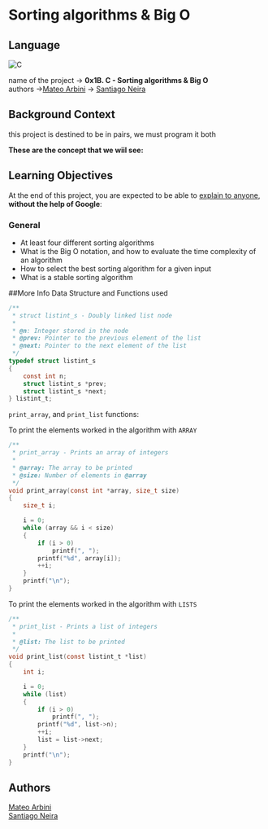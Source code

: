 # Sorting algorithms & Big O

## Language
![C](https://img.shields.io/badge/c-%2300599C.svg?style=for-the-badge&logo=c&logoColor=white)

name of the project → ****0x1B. C - Sorting algorithms & Big O****
<br>
authors ->[Mateo Arbini](https://github.com/MateoArbini)
        -> [Santiago Neira](https://github.com/sanei1509)

## Background Context
this project is destined to be in pairs, we must program it both

**These are the concept that we wiil see:**

## Learning Objectives

At the end of this project, you are expected to be able to  [explain to anyone](https://intranet.hbtn.io/rltoken/bUxwUIRhI1ehqqr1UF3HaA "explain to anyone"),  **without the help of Google**:

### General

- At least four different sorting algorithms
- What is the Big O notation, and how to evaluate the time complexity of an algorithm
- How to select the best sorting algorithm for a given input
- What is a stable sorting algorithm

##More Info
Data Structure and Functions used

````c
/**
 * struct listint_s - Doubly linked list node
 *
 * @n: Integer stored in the node
 * @prev: Pointer to the previous element of the list
 * @next: Pointer to the next element of the list
 */
typedef struct listint_s
{
    const int n;
    struct listint_s *prev;
    struct listint_s *next;
} listint_t;
````

``print_array``, and ``print_list`` functions:

To print the elements worked in the algorithm with ``ARRAY``
````c
/**
 * print_array - Prints an array of integers
 *
 * @array: The array to be printed
 * @size: Number of elements in @array
 */
void print_array(const int *array, size_t size)
{
    size_t i;

    i = 0;
    while (array && i < size)
    {
        if (i > 0)
            printf(", ");
        printf("%d", array[i]);
        ++i;
    }
    printf("\n");
}
````
To print the elements worked in the algorithm with ``LISTS``
````c
/**
 * print_list - Prints a list of integers
 *
 * @list: The list to be printed
 */
void print_list(const listint_t *list)
{
    int i;

    i = 0;
    while (list)
    {
        if (i > 0)
            printf(", ");
        printf("%d", list->n);
        ++i;
        list = list->next;
    }
    printf("\n");
}
````

## Authors

[Mateo Arbini](https://github.com/MateoArbini)
<br>
[Santiago Neira](https://github.com/sanei1509)
